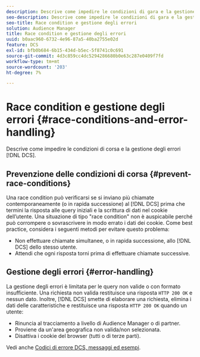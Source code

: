 ```yaml
---
description: Descrive come impedire le condizioni di gara e la gestione degli errori DCS.
seo-description: Descrive come impedire le condizioni di gara e la gestione degli errori DCS.
seo-title: Race condition e gestione degli errori
solution: Audience Manager
title: Race condition e gestione degli errori
uuid: b0aac960-6732-4e96-87a5-40ba2755e02d
feature: DCS
exl-id: bfb0b684-6b15-434d-b5ec-5f8741c0c691
source-git-commit: 4d3c859cc4dc5294286680b0e63c287e0409f7fd
workflow-type: tm+mt
source-wordcount: '203'
ht-degree: 7%

---
```


# Race condition e gestione degli errori {#race-conditions-and-error-handling}

Descrive come impedire le condizioni di corsa e la gestione degli errori [!DNL DCS].

## Prevenzione delle condizioni di corsa {#prevent-race-conditions}

Una race condition può verificarsi se si inviano più chiamate contemporaneamente (o in rapida successione) al [!DNL DCS] prima che termini la risposta alle query iniziali e la scrittura di dati nel cookie dell’utente. Una situazione di tipo &quot;race condition&quot; non è auspicabile perché può corrompere o sovrascrivere in modo errato i dati dei cookie. Come best practice, considera i seguenti metodi per evitare questo problema:

* Non effettuare chiamate simultanee, o in rapida successione, allo [!DNL DCS] dello stesso utente.
* Attendi che ogni risposta torni prima di effettuare chiamate successive.

## Gestione degli errori {#error-handling}

La gestione degli errori è limitata per le query non valide o con formato insufficiente. Una richiesta non valida restituisce una risposta `HTTP 200 OK` e nessun dato. Inoltre, [!DNL DCS] smette di elaborare una richiesta, elimina i dati delle caratteristiche e restituisce una risposta `HTTP 200 OK` quando un utente:

* Rinuncia al tracciamento a livello di Audience Manager o di partner.
* Proviene da un&#39;area geografica non valida/non selezionata.
* Disattiva i cookie del browser (tutti o di terze parti).

Vedi anche [Codici di errore DCS, messaggi ed esempi](../../../api/dcs-intro/dcs-api-reference/dcs-error-codes.md).
